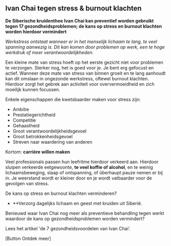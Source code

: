 ## Ivan Chai tegen stress & burnout klachten

**De Siberische kruidenthee Ivan Chai kan preventief worden gebruikt tegen 17 gezondheidsproblemen; de kans op stress en burnout klachten worden hierdoor vermindert**

_Werkstress ontstaat wanneer er in het menselijk lichaam te lang, te veel spanning aanwezig is. Dit kan komen door problemen op werk, een te hoge werkdruk of meer verantwoordelijkheden._

Een kleine mate van stress hoeft op het eerste gezicht niet voor problemen te verzorgen. Sterker nog, het is goed voor je. Je bent erg gefocust en actief. Wanneer deze mate van stress van binnen groeit en te lang aanhoudt kan dit omslaan in ongezonde werkstress, oftewel burnout klachten. Hierdoor zorgt het gebrek aan activiteit voor oververmoeidheid en zich moeilijk kunnen focussen.

Enkele eigenschappen die kwetsbaarder maken voor stress zijn:
* Ambitie
* Prestatiegerichtheid
* Competitie
* Gehaastheid
* Groot verantwoordelijkheidsgevoel 
* Groot betrokkenheidsgevoel 
* Streven naar waardering van anderen 

Kortom: **carrière willen maken**

Veel professionals passen hun leefritme hierdoor verkeerd aan. Hierdoor sluipen verkeerde eetgewoonte, **te veel koffie of alcohol**, en te weinig lichaamsbeweging, slaap of ontspanning, of überhaupt pauze nemen er bij in. Je weerstand wordt er kleiner door en je wordt vatbaarder voor de gevolgen van stress.

De kans op stress en burnout klachten verminderen? 
* **Verzorg dagelijks lichaam en geest met kruiden uit Siberië. 

Benieuwd waar Ivan Chai nog meer als preventieve behandling tegen werkt waardoor de kans op gezondheidsproblemen worden vermindert?

Lees het artikel 'de 7 gezondheidsvoordelen van Ivan Chai'. 

[Button Ontdek meer]
